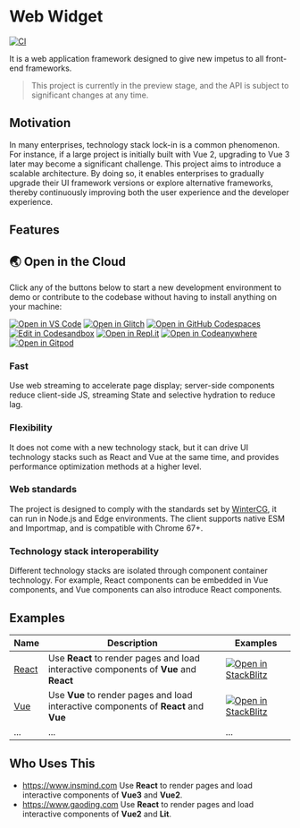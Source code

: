# Web Widget

[![CI](https://github.com/web-widget/web-widget/actions/workflows/test.yml/badge.svg?event=push)](https://github.com/web-widget/web-widget/actions/workflows/test.yml?query=event%3Apush)

It is a web application framework designed to give new impetus to all front-end frameworks.

> This project is currently in the preview stage, and the API is subject to significant changes at any time.

## Motivation

In many enterprises, technology stack lock-in is a common phenomenon. For instance, if a large project is initially built with Vue 2, upgrading to Vue 3 later may become a significant challenge. This project aims to introduce a scalable architecture. By doing so, it enables enterprises to gradually upgrade their UI framework versions or explore alternative frameworks, thereby continuously improving both the user experience and the developer experience.

## Features

## 🌏  Open in the Cloud 

Click any of the buttons below to start a new development environment to demo or contribute to the codebase without having to install anything on your machine:

[![Open in VS Code](https://img.shields.io/badge/Open%20in-VS%20Code-blue?logo=visualstudiocode)](https://vscode.dev/github/web-widget/web-widget/tree/main/examples/)
[![Open in Glitch](https://img.shields.io/badge/Open%20in-Glitch-blue?logo=glitch)](https://glitch.com/edit/#!/import/github/web-widget/web-widget/tree/main/examples/)
[![Open in GitHub Codespaces](https://github.com/codespaces/badge.svg)](https://codespaces.new/web-widget/web-widget/tree/main/examples/)
[![Edit in Codesandbox](https://codesandbox.io/static/img/play-codesandbox.svg)](https://codesandbox.io/s/github/web-widget/web-widget/tree/main/examples/)
[![Open in Repl.it](https://replit.com/badge/github/withastro/astro)](https://replit.com/github/web-widget/web-widget/tree/main/examples/)
[![Open in Codeanywhere](https://codeanywhere.com/img/open-in-codeanywhere-btn.svg)](https://app.codeanywhere.com/#https://github.com/web-widget/web-widget/tree/main/examples/)
[![Open in Gitpod](https://gitpod.io/button/open-in-gitpod.svg)](https://gitpod.io/#https://github.com/web-widget/web-widget/tree/main/examples/)

### Fast

Use web streaming to accelerate page display; server-side components reduce client-side JS, streaming State and selective hydration to reduce lag.

### Flexibility

It does not come with a new technology stack, but it can drive UI technology stacks such as React and Vue at the same time, and provides performance optimization methods at a higher level.

### Web standards

The project is designed to comply with the standards set by [WinterCG](https://wintercg.org/), it can run in Node.js and Edge environments. The client supports native ESM and Importmap, and is compatible with Chrome 67+.

### Technology stack interoperability

Different technology stacks are isolated through component container technology. For example, React components can be embedded in Vue components, and Vue components can also introduce React components.

## Examples

| Name             | Description                                         | Examples                                                                                                                                                           |
| ---------------- | --------------------------------------------------- | ------------------------------------------------------------------------------------------------------------------------------------------------------------------ |
| [React](./examples/react) | Use **React** to render pages and load interactive components of **Vue** and **React** | [![Open in StackBlitz](https://developer.stackblitz.com/img/open_in_stackblitz.svg)](https://stackblitz.com/github/web-widget/web-widget/tree/main/examples/react) |
| [Vue](./examples/vue)     | Use **Vue** to render pages and load interactive components of **React** and **Vue** | [![Open in StackBlitz](https://developer.stackblitz.com/img/open_in_stackblitz.svg)](https://stackblitz.com/github/web-widget/web-widget/tree/main/examples/vue)   |
| ... | ... | ... |

## Who Uses This

- <https://www.insmind.com> Use **React** to render pages and load interactive components of **Vue3** and **Vue2**.
- <https://www.gaoding.com> Use **React** to render pages and load interactive components of **Vue2** and **Lit**.
